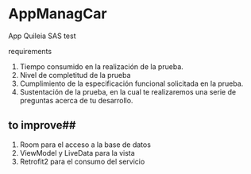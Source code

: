 # AppManagCar
App Quileia SAS test

requirements 

1. Tiempo consumido en la realización de la prueba.
2. Nivel de completitud de la prueba
3. Cumplimiento de la especificación funcional solicitada en la prueba.
4. Sustentación de la prueba, en la cual te realizaremos una serie de preguntas acerca de tu desarrollo.

## to improve##

1. Room para el acceso a la base de datos
2. ViewModel y LiveData para la vista
3. Retrofit2 para el consumo del servicio
